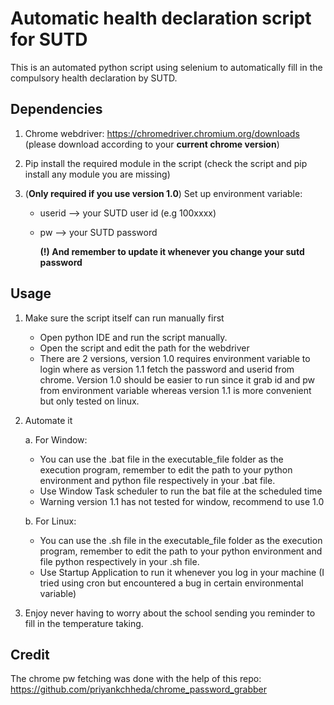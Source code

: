 # **Automatic health declaration script for SUTD**

This is an automated python script using selenium to automatically fill in the compulsory health declaration by SUTD.

## Dependencies

1. Chrome webdriver: https://chromedriver.chromium.org/downloads (please download according to your **current chrome version**)

2. Pip install the required module in the script (check the script and pip install any module you are missing)

3. (**Only required if you use version 1.0**) Set up environment variable:

   - userid --> your SUTD user id (e.g 100xxxx)

   - pw     --> your SUTD password

     **(!) And remember to update it whenever you change your sutd password**

## Usage

1. Make sure the script itself can run manually first 

   - Open python IDE and run the script manually. 
   - Open the script and edit the path for the webdriver
   - There are 2 versions, version 1.0 requires environment variable to login where as version 1.1 fetch the password and userid from chrome. Version 1.0 should be easier to run since it grab id and pw from environment variable whereas version 1.1 is more convenient but only tested on linux.

2. Automate it

   a. For Window:

   - You can use the .bat file in the executable_file folder as the execution program, remember to edit the path to your python environment and python file respectively in your .bat file.
   - Use Window Task scheduler to run the bat file at the scheduled time
   - Warning version 1.1 has not tested for window, recommend to use 1.0

   b. For Linux:

   - You can use the .sh file in the executable_file folder as the execution program, remember to edit the path to your python environment  and file python respectively in your .sh file.
   - Use Startup Application to run it whenever you log in your machine (I tried using cron but encountered a bug in certain environmental variable)

3. Enjoy never having to worry about the school sending you reminder to fill in the temperature taking. 

## Credit

The chrome pw fetching was done with the help of this repo: https://github.com/priyankchheda/chrome_password_grabber
